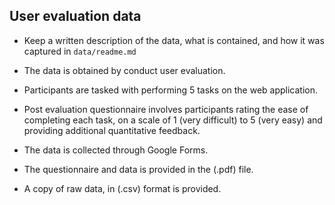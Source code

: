 ## User evaluation data 

* Keep a written description of the data, what is contained, and how it was captured in `data/readme.md`

* The data is obtained by conduct user evaluation. 
* Participants are tasked with performing 5 tasks on the web application. 
* Post evaluation questionnaire involves participants rating the ease of completing each task, on a scale of 1 (very difficult) to 5 (very easy) and providing additional quantitative feedback.
* The data is collected through Google Forms.
* The questionnaire and data is provided in the (.pdf) file.
* A copy of raw data, in (.csv) format is provided.